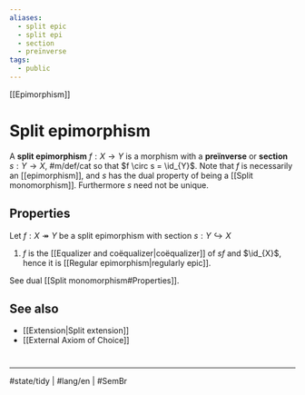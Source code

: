 ```yaml
---
aliases:
  - split epic
  - split epi
  - section
  - preïnverse
tags:
  - public
---
```

[[Epimorphism]]
# Split epimorphism

A **split epimorphism** $f : X \to Y$ is a morphism with a **preïnverse** or **section** $s :  Y \to X$, #m/def/cat 
so that $f \circ s = \id_{Y}$.
Note that $f$ is necessarily an [[epimorphism]], and $s$ has the dual property of being a [[Split monomorphism]].
Furthermore $s$ need not be unique.

## Properties

Let $f : X \twoheadrightarrow Y$ be a split epimorphism with section $s : Y \hookrightarrow X$

1. $f$ is the [[Equalizer and coëqualizer|coëqualizer]] of $s f$ and $\id_{X}$, hence it is [[Regular epimorphism|regularly epic]].

See dual [[Split monomorphism#Properties]].

## See also

- [[Extension|Split extension]]
- [[External Axiom of Choice]]

#
---
#state/tidy | #lang/en | #SemBr
